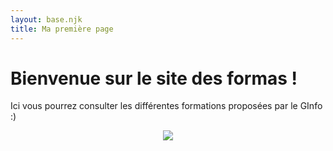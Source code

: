```yaml
---
layout: base.njk
title: Ma première page
---
```


# Bienvenue sur le site des formas !

Ici vous pourrez consulter les différentes formations proposées par le GInfo :)

<div style="text-align: center;">
    <img src="https://ginfo.asso.centrale-marseille.fr/wp-content/uploads/2019/04/logodecoup-e1562921977806.png)" />
</div>
